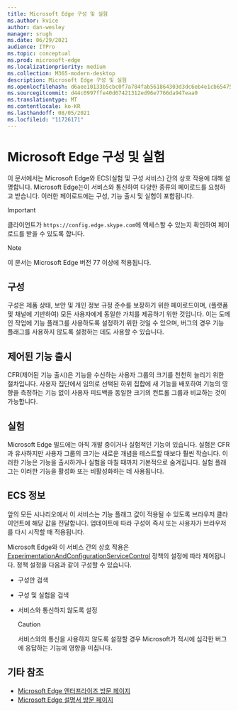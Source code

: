 ```yaml
---
title: Microsoft Edge 구성 및 실험
ms.author: kvice
author: dan-wesley
manager: srugh
ms.date: 06/29/2021
audience: ITPro
ms.topic: conceptual
ms.prod: microsoft-edge
ms.localizationpriority: medium
ms.collection: M365-modern-desktop
description: Microsoft Edge 구성 및 실험
ms.openlocfilehash: d6aee10133b5cbc0f7a784fab561864303d3dc6eb4e1cb6547562b9e6107961a
ms.sourcegitcommit: d44c0997ffe40d67421312ed96e7766da947eaa0
ms.translationtype: MT
ms.contentlocale: ko-KR
ms.lasthandoff: 08/05/2021
ms.locfileid: "11726171"
---
```

# <a name="microsoft-edge-configurations-and-experimentation"></a>Microsoft Edge 구성 및 실험

이 문서에서는 Microsoft Edge와 ECS(실험 및 구성 서비스) 간의 상호 작용에 대해 설명합니다. Microsoft Edge는이 서비스와 통신하여 다양한 종류의 페이로드를 요청하고 받습니다. 이러한 페이로드에는 구성, 기능 출시 및 실험이 포함됩니다.

> [!IMPORTANT]
> 클라이언트가 `https://config.edge.skype.com`에 액세스할 수 있는지 확인하여 페이로드를 받을 수 있도록 합니다.

> [!NOTE]
> 이 문서는 Microsoft Edge 버전 77 이상에 적용됩니다.

## <a name="configurations"></a>구성

구성은 제품 상태, 보안 및 개인 정보 규정 준수를 보장하기 위한 페이로드이며, (플랫폼 및 채널에 기반하여) 모든 사용자에게 동일한 가치를 제공하기 위한 것입니다. 이는 도메인 작업에 기능 플래그를 사용하도록 설정하기 위한 것일 수 있으며, 버그의 경우 기능 플래그를 사용하지 않도록 설정하는 데도 사용할 수 있습니다.

## <a name="controlled-feature-rollout"></a>제어된 기능 출시

CFR(제어된 기능 출시)은 기능을 수신하는 사용자 그룹의 크기를 천천히 늘리기 위한 절차입니다. 사용자 집단에서 임의로 선택된 하위 집합에 새 기능을 배포하여 기능의 영향을 측정하는 기능 없이 사용자 피드백을 동일한 크기의 컨트롤 그룹과 비교하는 것이 가능합니다.

## <a name="experiments"></a>실험

Microsoft Edge 빌드에는 아직 개발 중이거나 실험적인 기능이 있습니다. 실험은 CFR과 유사하지만 사용자 그룹의 크기는 새로운 개념을 테스트할 때보다 훨씬 작습니다. 이러한 기능은 기능을 출시하거나 실험을 마칠 때까지 기본적으로 숨겨집니다. 실험 플래그는 이러한 기능을 활성화 또는 비활성화하는 데 사용됩니다.

## <a name="about-the-ecs"></a>ECS 정보

앞의 모든 시나리오에서 이 서비스는 기능 플래그 값이 적용될 수 있도록 브라우저 클라이언트에 해당 값을 전달합니다. 업데이트에 따라 구성이 즉시 또는 사용자가 브라우저를 다시 시작할 때 적용됩니다.

Microsoft Edge와 이 서비스 간의 상호 작용은 [ExperimentationAndConfigurationServiceControl](./microsoft-edge-policies.md#experimentationandconfigurationservicecontrol) 정책의 설정에 따라 제어됩니다. 정책 설정을 다음과 같이 구성할 수 있습니다.

- 구성만 검색
- 구성 및 실험을 검색
- 서비스와 통신하지 않도록 설정

  > [!CAUTION]
  > 서비스와의 통신을 사용하지 않도록 설정할 경우 Microsoft가 적시에 심각한 버그에 응답하는 기능에 영향을 미칩니다.

## <a name="see-also"></a>기타 참조

- [Microsoft Edge 엔터프라이즈 방문 페이지](https://www.microsoftedgeinsider.com/enterprise)
- [Microsoft Edge 설명서 방문 페이지](./index.yml)